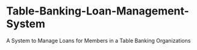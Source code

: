 # Table-Banking-Loan-Management-System
A System to Manage Loans for Members in a Table Banking Organizations
